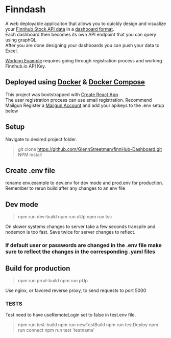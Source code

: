 # Finndash

A web deployable applicaiton that allows you to quickly design and visualize your [Finnhub Stock API data](https://finnhub.io/) in a [dashboard format](https://github.com/GlennStreetman/finnHub-Dashboard/blob/master/public/Example_small.jpg).  
Each dashboard then becomes its own API endpoint that you can query using graphQL.  
After you are done designing your dashboards you can push your data to Excel.

[Working Example](https://finn-dash.herokuapp.com/) requires going through registration process and working Finnhub.io API Key.

## Deployed using [Docker](https://www.docker.com/) & [Docker Compose](https://docs.docker.com/compose/)

This project was bootstrapped with [Create React App](https://github.com/facebook/create-react-app)  
The user registration process can use email registration. Recommend Mailgun
Register a [Mailgun Account](https://www.mailgun.com/) and add your apikeys to the .env setup below

## Setup

Navigate to desired project folder.

> git clone https://github.com/GlennStreetman/finnHub-Dashboard.git  
> NPM install

## Create .env file

rename env.example to dev.env for dev mode and prod.env for production.
Remember to rerun build after any changes to an env file

## Dev mode

> npm run dev-build
> npm run dUp
> npm run tsc

On slower systems changes to server take a few seconds transpile and nodemon is too fast. Save twice for server changes to reflect.

### If default user or passwords are changed in the .env file make sure to reflect the changes in the corresponding .yaml files

## Build for production

> npm run prod-build
> npm run pUp

Use nginx, or favored reverse proxy, to send requests to port 5000

### TESTS

Test need to have useRemoteLogin set to false in test.env file.

> npm run test-build
> npm run newTestBuild
> npm run testDeploy
> npm run connect
> npm run test 'testname'
